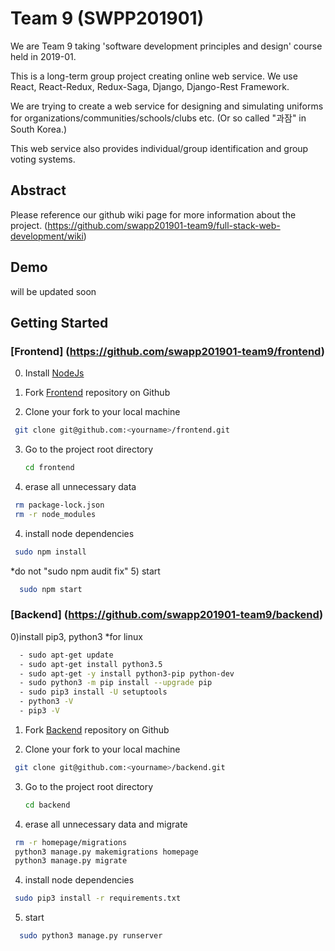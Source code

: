 # Team 9 (SWPP201901)

We are Team 9 taking 'software development principles and design' course
held in 2019-01.

This is a long-term group project creating online web service.
We use React, React-Redux, Redux-Saga, Django, Django-Rest Framework.

We are trying to create a web service for designing and simulating 
uniforms for organizations/communities/schools/clubs etc. 
(Or so called "과잠" in South Korea.)

This web service also provides 
individual/group identification and group voting systems.

## Abstract

Please reference our github wiki page for more information about the project.
(https://github.com/swapp201901-team9/full-stack-web-development/wiki)

## Demo

will be updated soon 

## Getting Started

### [Frontend] (https://github.com/swapp201901-team9/frontend)

0) Install [NodeJs](https://nodejs.org/en/)

1) Fork [Frontend](https://github.com/swapp201901-team9/frontend) repository on Github

2) Clone your fork to your local machine
  ```bash
   git clone git@github.com:<yourname>/frontend.git
   ```
3) Go to the project root directory
   ```bash
   cd frontend
   ```
4) erase all unnecessary data 
  ```bash
   rm package-lock.json
   rm -r node_modules 
   ```
4) install node dependencies 
 ```bash
  sudo npm install
  ```
  *do not "sudo npm audit fix"
5) start 
```bash
  sudo npm start 
  ```

### [Backend] (https://github.com/swapp201901-team9/backend)

0)install pip3, python3 
*for linux
```bash
  - sudo apt-get update
  - sudo apt-get install python3.5
  - sudo apt-get -y install python3-pip python-dev
  - sudo python3 -m pip install --upgrade pip
  - sudo pip3 install -U setuptools
  - python3 -V
  - pip3 -V 
  ```
1) Fork [Backend](https://github.com/swapp201901-team9/backend) repository on Github

2) Clone your fork to your local machine
  ```bash
   git clone git@github.com:<yourname>/backend.git
   ```
3) Go to the project root directory
   ```bash
   cd backend
   ```
4) erase all unnecessary data and migrate 
  ```bash
   rm -r homepage/migrations
   python3 manage.py makemigrations homepage
   python3 manage.py migrate
   ```
4) install node dependencies 
 ```bash
  sudo pip3 install -r requirements.txt
  ```
5) start 
```bash
  sudo python3 manage.py runserver
```


